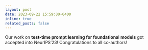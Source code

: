 ```yaml
---
layout: post
date: 2023-09-22 15:59:00-0400
inline: true
related_posts: false
---
```


Our work on **test-time prompt learning for foundational models** got accepted into NeurIPS’23! Congratulations to all co-authors!
